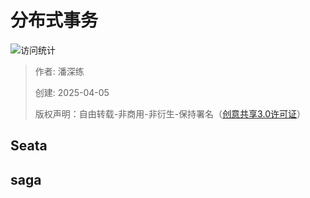 # 分布式事务

![访问统计](https://visitor-badge.glitch.me/badge?page_id=senlypan.qa.07-distributed-transaction&left_color=blue&right_color=red)

> 作者: 潘深练
>
> 创建: 2025-04-05
>
> 版权声明：自由转载-非商用-非衍生-保持署名（[创意共享3.0许可证](https://creativecommons.org/licenses/by-nc-nd/3.0/deed.zh)）


## Seata

## saga